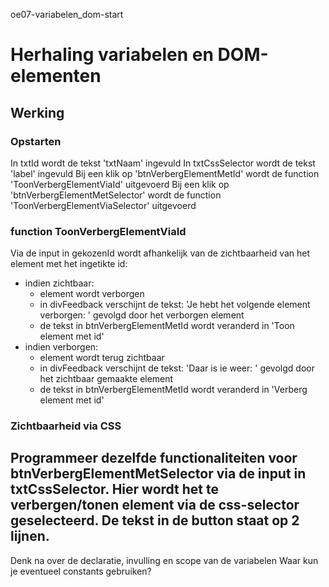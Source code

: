 oe07-variabelen_dom-start
# Herhaling variabelen en DOM-elementen
## Werking
### Opstarten
In txtId wordt de tekst 'txtNaam' ingevuld
In txtCssSelector wordt de tekst 'label' ingevuld
Bij een klik op 'btnVerbergElementMetId' wordt de function 'ToonVerbergElementViaId' uitgevoerd
Bij een klik op 'btnVerbergElementMetSelector' wordt de function 'ToonVerbergElementViaSelector' uitgevoerd
### function ToonVerbergElementViaId
Via de input in gekozenId wordt afhankelijk van de zichtbaarheid van het element met het ingetikte id:
- indien zichtbaar: 
  * element wordt verborgen
  * in divFeedback verschijnt de tekst: 'Je hebt het volgende element verborgen: ' gevolgd door het verborgen element
  * de tekst in btnVerbergElementMetId wordt veranderd in 'Toon element met id'
- indien verborgen:
  * element wordt terug zichtbaar
  * in divFeedback verschijnt de tekst: 'Daar is ie weer: ' gevolgd door het zichtbaar gemaakte element
  * de tekst in btnVerbergElementMetId wordt veranderd in 'Verberg element met id'
### Zichtbaarheid via CSS
Programmeer dezelfde functionaliteiten voor btnVerbergElementMetSelector via de input in txtCssSelector. 
Hier wordt het te verbergen/tonen element via de css-selector geselecteerd.
De tekst in de button staat op 2 lijnen.
------------------------------------
Denk na over de declaratie, invulling en scope van de variabelen
Waar kun je eventueel constants gebruiken?

